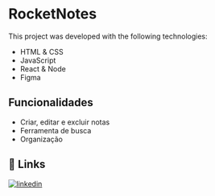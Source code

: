 # RocketNotes
This project was developed with the following technologies:

 - HTML & CSS
 - JavaScript
 - React & Node
 - Figma






## Funcionalidades

- Criar, editar e excluir notas
- Ferramenta de busca
- Organização


## 🔗 Links
[![linkedin](https://www.linkedin.com/in/paulo-victor-07481a243/)](https://www.linkedin.com/in/paulo-victor-07481a243/)


